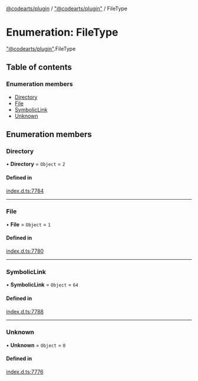 [@codearts/plugin](../README.md) / ["@codearts/plugin"](../modules/_codearts_plugin_.md) / FileType

# Enumeration: FileType

["@codearts/plugin"](../modules/_codearts_plugin_.md).FileType

## Table of contents

### Enumeration members

- [Directory](codearts_plugin_.FileType.md#directory)
- [File](codearts_plugin_.FileType.md#file)
- [SymbolicLink](codearts_plugin_.FileType.md#symboliclink)
- [Unknown](codearts_plugin_.FileType.md#unknown)

## Enumeration members

### Directory

• **Directory** = `Object` = `2`

#### Defined in

[index.d.ts:7784](https://github.com/huaweicloud/cloudide-plugin-api/blob/203b986/index.d.ts#L7784)

___

### File

• **File** = `Object` = `1`

#### Defined in

[index.d.ts:7780](https://github.com/huaweicloud/cloudide-plugin-api/blob/203b986/index.d.ts#L7780)

___

### SymbolicLink

• **SymbolicLink** = `Object` = `64`

#### Defined in

[index.d.ts:7788](https://github.com/huaweicloud/cloudide-plugin-api/blob/203b986/index.d.ts#L7788)

___

### Unknown

• **Unknown** = `Object` = `0`

#### Defined in

[index.d.ts:7776](https://github.com/huaweicloud/cloudide-plugin-api/blob/203b986/index.d.ts#L7776)
